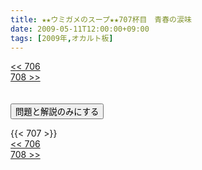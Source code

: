 ```yaml
---
title: ★★ウミガメのスープ★★707杯目　青春の涙味
date: 2009-05-11T12:00:00+09:00
tags: [2009年,オカルト板]
---
```

<div class="th_left"><a href="../706"><< 706</a></div>
<div class="th_right"><a href="../708">708 >></a></div>
<br><br>
<script src="../../js/cupsoup.js"></script>
<form>
<input type="button" value="問題と解説のみにする" onClick="toggleCupsoup()">
</form>
{{< 707 >}}
<div class="th_left"><a href="../706"><< 706</a></div>
<div class="th_right"><a href="../708">708 >></a></div>